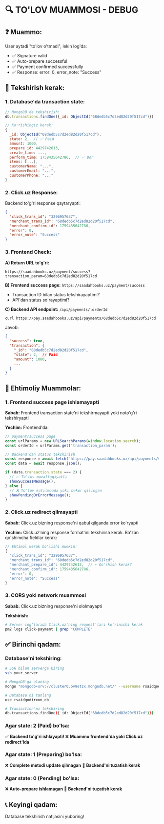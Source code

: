 # 🔍 TO'LOV MUAMMOSI - DEBUG

## ❓ Muammo:
User aytadi "to'lov o'tmadi", lekin log'da:
- ✅ Signature valid
- ✅ Auto-prepare successful
- ✅ Payment confirmed successfully
- ✅ Response: error: 0, error_note: "Success"

## 🔎 Tekshirish kerak:

### 1. Database'da transaction state:
```javascript
// MongoDB'da tekshirish:
db.transactions.findOne({_id: ObjectId("68dedb5c7d2ed82d20f517cd")})

// Ko'rishingiz kerak:
{
  _id: ObjectId("68dedb5c7d2ed82d20f517cd"),
  state: 2,  // ✅ Paid
  amount: 1000,
  prepare_id: 4429742613,
  create_time: ...,
  perform_time: 1759435642786,  // ✅ Bor
  items: [...],
  customerName: "...",
  customerEmail: "...",
  customerPhone: "..."
}
```

### 2. Click.uz Response:
Backend to'g'ri response qaytaryapti:
```json
{
  "click_trans_id": "3296957637",
  "merchant_trans_id": "68dedb5c7d2ed82d20f517cd",
  "merchant_confirm_id": 1759435642786,
  "error": 0,
  "error_note": "Success"
}
```

### 3. Frontend Check:

**A) Return URL to'g'ri:**
```
https://saadahbooks.uz/payment/success?transaction_param=68dedb5c7d2ed82d20f517cd
```

**B) Frontend success page:** `https://saadahbooks.uz/payment/success`
- Transaction ID bilan status tekshirayaptimi?
- API'dan status so'rayaptimi?

**C) Backend API endpoint:** `/api/payments/:orderId`
```bash
curl https://pay.saadahbooks.uz/api/payments/68dedb5c7d2ed82d20f517cd
```

Javob:
```json
{
  "success": true,
  "transaction": {
    "_id": "68dedb5c7d2ed82d20f517cd",
    "state": 2,  // Paid
    "amount": 1000,
    ...
  }
}
```

## 🎯 Ehtimoliy Muammolar:

### 1. Frontend success page ishlamayapti
**Sabab:** Frontend transaction state'ni tekshirmayapti yoki noto'g'ri tekshiryapti

**Yechim:** Frontend'da:
```javascript
// payment/success page
const urlParams = new URLSearchParams(window.location.search);
const orderId = urlParams.get('transaction_param');

// Backend'dan status tekshirish
const response = await fetch(`https://pay.saadahbooks.uz/api/payments/${orderId}`);
const data = await response.json();

if (data.transaction.state === 2) {
  // ✅ To'lov muvaffaqiyatli
  showSuccessMessage();
} else {
  // ❌ To'lov kutilmoqda yoki bekor qilingan
  showPendingOrErrorMessage();
}
```

### 2. Click.uz redirect qilmayapti
**Sabab:** Click.uz bizning response'ni qabul qilganda error ko'ryapti

**Yechim:** Click.uz'ning response format'ini tekshirish kerak. Ba'zan qo'shimcha fieldlar kerak:
```javascript
// Ehtimol kerak bo'lishi mumkin:
{
  "click_trans_id": "3296957637",
  "merchant_trans_id": "68dedb5c7d2ed82d20f517cd",
  "merchant_prepare_id": 4429742613,  // ← Qo'shish kerak?
  "merchant_confirm_id": 1759435642786,
  "error": 0,
  "error_note": "Success"
}
```

### 3. CORS yoki network muammosi
**Sabab:** Click.uz bizning response'ni ololmayapti

**Tekshirish:**
```bash
# Server log'larida Click.uz'ning request'lari ko'rinishi kerak
pm2 logs click-payment | grep "COMPLETE"
```

## ✅ Birinchi qadam:

### Database'ni tekshiring:
```bash
# SSH bilan serverga kiring
ssh your_server

# MongoDB'ga ulaning
mongo "mongodb+srv://cluster0.ov9etzx.mongodb.net/" --username rsaidqodirxon_db_user

# Database'ni tanlang
use rsaidqodirxon_db

# Transaction'ni tekshiring
db.transactions.findOne({_id: ObjectId("68dedb5c7d2ed82d20f517cd")})
```

### Agar state: 2 (Paid) bo'lsa:
✅ **Backend to'g'ri ishlayapti!**
❌ **Muammo frontend'da yoki Click.uz redirect'ida**

### Agar state: 1 (Preparing) bo'lsa:
❌ **Complete metodi update qilmagan**
🔧 **Backend'ni tuzatish kerak**

### Agar state: 0 (Pending) bo'lsa:
❌ **Auto-prepare ishlamagan**
🔧 **Backend'ni tuzatish kerak**

## 📞 Keyingi qadam:
Database tekshirish natijasini yuboring!

